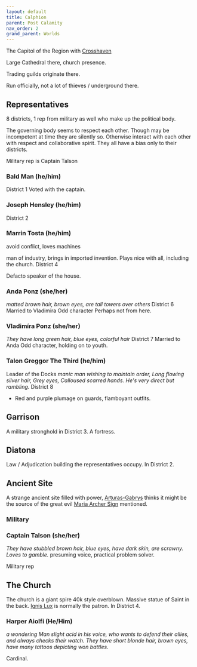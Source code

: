 ```yaml
---
layout: default
title: Calphion
parent: Post Calamity
nav_order: 2
grand_parent: Worlds
---
```

The Capitol of the Region with [Crosshaven](Crosshaven)

Large Cathedral there, church presence.

Trading guilds originate there.

Run officially, not a lot of thieves / underground there.

## Representatives
8 districts, 1 rep from military as well who make up the political body.

The governing body seems to respect each other. Though may be incompetent at time they are silently so. Otherwise interact with each other with respect and collaborative spirit. They all have a bias only to their districts.

Military rep is Captain Talson

### Bald Man (he/him)
District 1
Voted with the captain.

### Joseph Hensley (he/him)
District 2

### Marrin Tosta (he/him)
avoid conflict, loves machines

man of industry, brings in imported invention. Plays nice with all, including the church.
District 4

Defacto speaker of the house.

### Anda Ponz (she/her)
*matted brown hair, brown eyes, are tall towers over others*
District 6
Married to Vladimira
Odd character
Perhaps not from here.
### Vladimíra Ponz (she/her)
*They have long green hair, blue eyes, colorful hair*
District 7
Married to Anda
Odd character, holding on to youth.

### Talon Greggor The Third (he/him)
Leader of the Docks
*manic man wishing to maintain order, Long flowing silver hair, Grey eyes, Calloused scarred hands. He's very direct but rambling.*
District 8

* Red and purple plumage on guards, flamboyant outfits.

## Garrison
A military stronghold in District 3. A fortress.

## Diatona
Law / Adjudication building the representatives occupy. In District 2.
## Ancient Site
A strange ancient site filled with power, [Arturas-Gabrys](Game/Worlds/Post-Calamity/Arturas-Gabrys) thinks it might be the source of the great evil [Maria Archer Sign](Game/Worlds/Post-Calamity/Zinatu#Maria%20Archer%20Sign) mentioned.

### Military
### Captain Talson (she/her)
*They have stubbled brown hair, blue eyes, have dark skin, are scrawny. Loves to gamble.* 
presuming voice, practical problem solver.

Military rep


## The Church

The church is a giant spire 40k style overblown. Massive statue of Saint in the back. [Ignis Lux](Game/Worlds/Post-Calamity/Alexander-Aurelius#Ignis%20Lux) is normally the patron. In District 4. 
### Harper Aiolfi (He/Him)
*a wondering Man slight acid in his voice, who wants to defend their allies, and always checks their watch. They have short blonde hair, brown eyes, have many tattoos depicting won battles.*

Cardinal.

